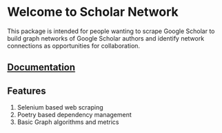 # Welcome to Scholar Network

This package is intended for people wanting to scrape Google Scholar
to build graph networks of Google Scholar authors and identify network
connections as opportunities for collaboration.

## [Documentation](https://uk-ipop.github.io/scholar-network/)
## Features

1. Selenium based web scraping
2. Poetry based dependency management
3. Basic Graph algorithms and metrics
